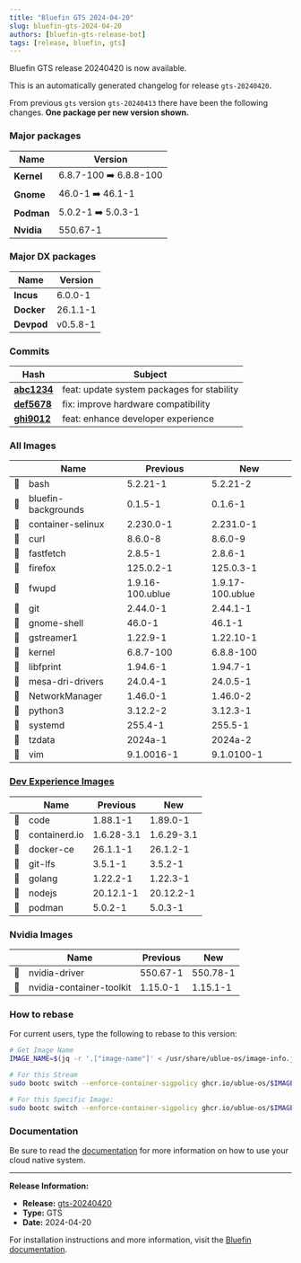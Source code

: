 ```yaml
---
title: "Bluefin GTS 2024-04-20"
slug: bluefin-gts-2024-04-20
authors: [bluefin-gts-release-bot]
tags: [release, bluefin, gts]
---
```


Bluefin GTS release 20240420 is now available.


This is an automatically generated changelog for release `gts-20240420`.

From previous `gts` version `gts-20240413` there have been the following changes. **One package per new version shown.**

### Major packages

| Name       | Version                |
| ---------- | ---------------------- |
| **Kernel** | 6.8.7-100 ➡️ 6.8.8-100 |
| **Gnome**  | 46.0-1 ➡️ 46.1-1       |
| **Podman** | 5.0.2-1 ➡️ 5.0.3-1     |
| **Nvidia** | 550.67-1               |

### Major DX packages

| Name       | Version  |
| ---------- | -------- |
| **Incus**  | 6.0.0-1  |
| **Docker** | 26.1.1-1 |
| **Devpod** | v0.5.8-1 |

### Commits

| Hash                                                                                                | Subject                                    |
| --------------------------------------------------------------------------------------------------- | ------------------------------------------ |
| **[abc1234](https://github.com/ublue-os/bluefin/commit/abc1234567890abcdef1234567890abcdef123456)** | feat: update system packages for stability |
| **[def5678](https://github.com/ublue-os/bluefin/commit/def5678901234567890abcdef1234567890abcdef)** | fix: improve hardware compatibility        |
| **[ghi9012](https://github.com/ublue-os/bluefin/commit/ghi9012345678901234567890abcdef1234567890)** | feat: enhance developer experience         |

### All Images

|     | Name                | Previous         | New              |
| --- | ------------------- | ---------------- | ---------------- |
| 🔄  | bash                | 5.2.21-1         | 5.2.21-2         |
| 🔄  | bluefin-backgrounds | 0.1.5-1          | 0.1.6-1          |
| 🔄  | container-selinux   | 2.230.0-1        | 2.231.0-1        |
| 🔄  | curl                | 8.6.0-8          | 8.6.0-9          |
| 🔄  | fastfetch           | 2.8.5-1          | 2.8.6-1          |
| 🔄  | firefox             | 125.0.2-1        | 125.0.3-1        |
| 🔄  | fwupd               | 1.9.16-100.ublue | 1.9.17-100.ublue |
| 🔄  | git                 | 2.44.0-1         | 2.44.1-1         |
| 🔄  | gnome-shell         | 46.0-1           | 46.1-1           |
| 🔄  | gstreamer1          | 1.22.9-1         | 1.22.10-1        |
| 🔄  | kernel              | 6.8.7-100        | 6.8.8-100        |
| 🔄  | libfprint           | 1.94.6-1         | 1.94.7-1         |
| 🔄  | mesa-dri-drivers    | 24.0.4-1         | 24.0.5-1         |
| 🔄  | NetworkManager      | 1.46.0-1         | 1.46.0-2         |
| 🔄  | python3             | 3.12.2-2         | 3.12.3-1         |
| 🔄  | systemd             | 255.4-1          | 255.5-1          |
| 🔄  | tzdata              | 2024a-1          | 2024a-2          |
| 🔄  | vim                 | 9.1.0016-1       | 9.1.0100-1       |

### [Dev Experience Images](https://docs.projectbluefin.io/bluefin-dx)

|     | Name          | Previous   | New        |
| --- | ------------- | ---------- | ---------- |
| 🔄  | code          | 1.88.1-1   | 1.89.0-1   |
| 🔄  | containerd.io | 1.6.28-3.1 | 1.6.29-3.1 |
| 🔄  | docker-ce     | 26.1.1-1   | 26.1.2-1   |
| 🔄  | git-lfs       | 3.5.1-1    | 3.5.2-1    |
| 🔄  | golang        | 1.22.2-1   | 1.22.3-1   |
| 🔄  | nodejs        | 20.12.1-1  | 20.12.2-1  |
| 🔄  | podman        | 5.0.2-1    | 5.0.3-1    |

### Nvidia Images

|     | Name                     | Previous | New      |
| --- | ------------------------ | -------- | -------- |
| 🔄  | nvidia-driver            | 550.67-1 | 550.78-1 |
| 🔄  | nvidia-container-toolkit | 1.15.0-1 | 1.15.1-1 |

### How to rebase

For current users, type the following to rebase to this version:

```bash
# Get Image Name
IMAGE_NAME=$(jq -r '.["image-name"]' < /usr/share/ublue-os/image-info.json)

# For this Stream
sudo bootc switch --enforce-container-sigpolicy ghcr.io/ublue-os/$IMAGE_NAME:gts

# For this Specific Image:
sudo bootc switch --enforce-container-sigpolicy ghcr.io/ublue-os/$IMAGE_NAME:gts-20240420
```

### Documentation

Be sure to read the [documentation](https://docs.projectbluefin.io/) for more information
on how to use your cloud native system.

---

**Release Information:**

- **Release:** [gts-20240420](https://github.com/ublue-os/bluefin/releases/tag/gts-20240420)
- **Type:** GTS
- **Date:** 2024-04-20

For installation instructions and more information, visit the [Bluefin documentation](https://docs.projectbluefin.io/).
